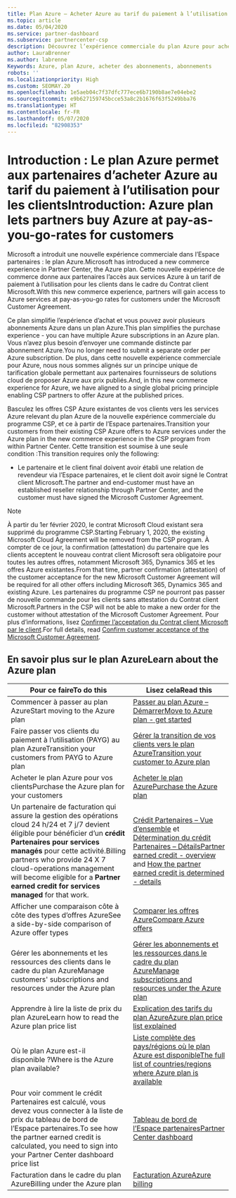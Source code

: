 ```yaml
---
title: Plan Azure – Acheter Azure au tarif du paiement à l’utilisation
ms.topic: article
ms.date: 05/04/2020
ms.service: partner-dashboard
ms.subservice: partnercenter-csp
description: Découvrez l’expérience commerciale du plan Azure pour acheter des services Azure au tarif du paiement à l’utilisation pour les clients. Découvrez également les nouvelles exigences de sécurité.
author: LauraBrenner
ms.author: labrenne
Keywords: Azure, plan Azure, acheter des abonnements, abonnements
robots: ''
ms.localizationpriority: High
ms.custom: SEOMAY.20
ms.openlocfilehash: 1e5aeb04c7f37dfc777ece6b7190b8ae7e04ebe2
ms.sourcegitcommit: e9b627159745bcce53a8c2b1676f63f5249bba76
ms.translationtype: HT
ms.contentlocale: fr-FR
ms.lasthandoff: 05/07/2020
ms.locfileid: "82908353"
---
```

# <a name="introduction-azure-plan-lets-partners-buy-azure-at-pay-as-you-go-rates-for-customers"></a><span data-ttu-id="69c5f-105">Introduction : Le plan Azure permet aux partenaires d’acheter Azure au tarif du paiement à l’utilisation pour les clients</span><span class="sxs-lookup"><span data-stu-id="69c5f-105">Introduction: Azure plan lets partners buy Azure at pay-as-you-go-rates for customers</span></span>

<span data-ttu-id="69c5f-106">Microsoft a introduit une nouvelle expérience commerciale dans l’Espace partenaires : le plan Azure.</span><span class="sxs-lookup"><span data-stu-id="69c5f-106">Microsoft has introduced a new commerce experience in Partner Center, the Azure plan.</span></span>  <span data-ttu-id="69c5f-107">Cette nouvelle expérience de commerce donne aux partenaires l’accès aux services Azure à un tarif de paiement à l’utilisation pour les clients dans le cadre du Contrat client Microsoft.</span><span class="sxs-lookup"><span data-stu-id="69c5f-107">With this new commerce experience, partners will gain access to Azure services at pay-as-you-go rates for customers under the Microsoft Customer Agreement.</span></span>

<span data-ttu-id="69c5f-108">Ce plan simplifie l’expérience d’achat et vous pouvez avoir plusieurs abonnements Azure dans un plan Azure.</span><span class="sxs-lookup"><span data-stu-id="69c5f-108">This plan simplifies the purchase experience - you can have multiple Azure subscriptions in an Azure plan.</span></span> <span data-ttu-id="69c5f-109">Vous n’avez plus besoin d’envoyer une commande distincte par abonnement Azure.</span><span class="sxs-lookup"><span data-stu-id="69c5f-109">You no longer need to submit a separate order per Azure subscription.</span></span> <span data-ttu-id="69c5f-110">De plus, dans cette nouvelle expérience commerciale pour Azure, nous nous sommes alignés sur un principe unique de tarification globale permettant aux partenaires fournisseurs de solutions cloud de proposer Azure aux prix publiés.</span><span class="sxs-lookup"><span data-stu-id="69c5f-110">And, in this new commerce experience for Azure, we have aligned to a single global pricing principle enabling CSP partners to offer Azure at the published prices.</span></span>

<span data-ttu-id="69c5f-111">Basculez les offres CSP Azure existantes de vos clients vers les services Azure relevant du plan Azure de la nouvelle expérience commerciale du programme CSP, et ce à partir de l’Espace partenaires.</span><span class="sxs-lookup"><span data-stu-id="69c5f-111">Transition your customers from their existing CSP Azure offers to Azure services under the Azure plan in the new commerce experience in the CSP program from within Partner Center.</span></span> <span data-ttu-id="69c5f-112">Cette transition est soumise à une seule condition :</span><span class="sxs-lookup"><span data-stu-id="69c5f-112">This transition requires only the following:</span></span>

- <span data-ttu-id="69c5f-113">Le partenaire et le client final doivent avoir établi une relation de revendeur via l’Espace partenaires, et le client doit avoir signé le Contrat client Microsoft.</span><span class="sxs-lookup"><span data-stu-id="69c5f-113">The partner and end-customer must have an established reseller relationship through Partner Center, and the customer must have signed the Microsoft Customer Agreement.</span></span>

>[!Note]
><span data-ttu-id="69c5f-114">À partir du 1er février 2020, le contrat Microsoft Cloud existant sera supprimé du programme CSP.</span><span class="sxs-lookup"><span data-stu-id="69c5f-114">Starting February 1, 2020, the existing Microsoft Cloud Agreement will be removed from the CSP program.</span></span> <span data-ttu-id="69c5f-115">À compter de ce jour, la confirmation (attestation) du partenaire que les clients acceptent le nouveau contrat client Microsoft sera obligatoire pour toutes les autres offres, notamment Microsoft 365, Dynamics 365 et les offres Azure existantes.</span><span class="sxs-lookup"><span data-stu-id="69c5f-115">From that time, partner confirmation (attestation) of the customer acceptance for the new Microsoft Customer Agreement will be required for all other offers including Microsoft 365, Dynamics 365 and existing Azure.</span></span> <span data-ttu-id="69c5f-116">Les partenaires du programme CSP ne pourront pas passer de nouvelle commande pour les clients sans attestation du Contrat client Microsoft.</span><span class="sxs-lookup"><span data-stu-id="69c5f-116">Partners in the CSP will not be able to make a new order for the customer without attestation of the Microsoft Customer Agreement.</span></span> <span data-ttu-id="69c5f-117">Pour plus d’informations, lisez [Confirmer l’acceptation du Contrat client Microsoft par le client](confirm-customer-agreement.md).</span><span class="sxs-lookup"><span data-stu-id="69c5f-117">For full details, read [Confirm customer acceptance of the Microsoft Customer Agreement](confirm-customer-agreement.md).</span></span>


## <a name="learn-about-the-azure-plan"></a><span data-ttu-id="69c5f-118">En savoir plus sur le plan Azure</span><span class="sxs-lookup"><span data-stu-id="69c5f-118">Learn about the Azure plan</span></span>

|<span data-ttu-id="69c5f-119">**Pour ce faire**</span><span class="sxs-lookup"><span data-stu-id="69c5f-119">**To do this**</span></span>   |<span data-ttu-id="69c5f-120">**Lisez cela**</span><span class="sxs-lookup"><span data-stu-id="69c5f-120">**Read this**</span></span>   |
|------------------|---------------------|
|<span data-ttu-id="69c5f-121">Commencer à passer au plan Azure</span><span class="sxs-lookup"><span data-stu-id="69c5f-121">Start moving to the Azure plan</span></span>|[<span data-ttu-id="69c5f-122">Passer au plan Azure – Démarrer</span><span class="sxs-lookup"><span data-stu-id="69c5f-122">Move to Azure plan - get started</span></span>](azure-plan-get-started.md)
|<span data-ttu-id="69c5f-123">Faire passer vos clients du paiement à l’utilisation (PAYG) au plan Azure</span><span class="sxs-lookup"><span data-stu-id="69c5f-123">Transition your customers from PAYG to Azure plan</span></span>|[<span data-ttu-id="69c5f-124">Gérer la transition de vos clients vers le plan Azure</span><span class="sxs-lookup"><span data-stu-id="69c5f-124">Transition your customer to Azure plan</span></span>](azure-plan-transition.md)|
|<span data-ttu-id="69c5f-125">Acheter le plan Azure pour vos clients</span><span class="sxs-lookup"><span data-stu-id="69c5f-125">Purchase the Azure plan for your customers</span></span>|[<span data-ttu-id="69c5f-126">Acheter le plan Azure</span><span class="sxs-lookup"><span data-stu-id="69c5f-126">Purchase the Azure plan</span></span>](purchase-azure-plan.md)|
|<span data-ttu-id="69c5f-127">Un partenaire de facturation qui assure la gestion des opérations cloud 24 h/24 et 7 j/7 devient éligible pour bénéficier d’un **crédit Partenaires pour services managés** pour cette activité.</span><span class="sxs-lookup"><span data-stu-id="69c5f-127">Billing partners who provide 24 X 7 cloud-operations management will become eligible for a **Partner earned credit for services managed** for that work.</span></span>|<span data-ttu-id="69c5f-128">[Crédit Partenaires – Vue d’ensemble](partner-earned-credit.md) et [Détermination du crédit Partenaires – Détails](partner-earned-credit-explanation.md)</span><span class="sxs-lookup"><span data-stu-id="69c5f-128">[Partner earned credit - overview](partner-earned-credit.md) and [How the partner earned credit is determined - details](partner-earned-credit-explanation.md)</span></span>|
|<span data-ttu-id="69c5f-129">Afficher une comparaison côte à côte des types d’offres Azure</span><span class="sxs-lookup"><span data-stu-id="69c5f-129">See a side-by-side comparison of Azure offer types</span></span>|[<span data-ttu-id="69c5f-130">Comparer les offres Azure</span><span class="sxs-lookup"><span data-stu-id="69c5f-130">Compare Azure offers</span></span>](compare-azure-offers.md)|
|<span data-ttu-id="69c5f-131">Gérer les abonnements et les ressources des clients dans le cadre du plan Azure</span><span class="sxs-lookup"><span data-stu-id="69c5f-131">Manage customers' subscriptions and resources under the Azure plan</span></span>|[<span data-ttu-id="69c5f-132">Gérer les abonnements et les ressources dans le cadre du plan Azure</span><span class="sxs-lookup"><span data-stu-id="69c5f-132">Manage subscriptions and resources under the Azure plan</span></span>](azure-plan-manage.md)|
|<span data-ttu-id="69c5f-133">Apprendre à lire la liste de prix du plan Azure</span><span class="sxs-lookup"><span data-stu-id="69c5f-133">Learn how to read the Azure plan price list</span></span>   |[<span data-ttu-id="69c5f-134">Explication des tarifs du plan Azure</span><span class="sxs-lookup"><span data-stu-id="69c5f-134">Azure plan price list explained</span></span>](azure-plan-price-list.md)|
|<span data-ttu-id="69c5f-135">Où le plan Azure est-il disponible ?</span><span class="sxs-lookup"><span data-stu-id="69c5f-135">Where is the Azure plan available?</span></span>|[<span data-ttu-id="69c5f-136">Liste complète des pays/régions où le plan Azure est disponible</span><span class="sxs-lookup"><span data-stu-id="69c5f-136">The full list of countries/regions where Azure plan is available</span></span>](https://query.prod.cms.rt.microsoft.com/cms/api/am/binary/RE3QN0x)
|<span data-ttu-id="69c5f-137">Pour voir comment le crédit Partenaires est calculé, vous devez vous connecter à la liste de prix du tableau de bord de l’Espace partenaires.</span><span class="sxs-lookup"><span data-stu-id="69c5f-137">To see how the partner earned credit is calculated, you need to sign into your Partner Center dashboard price list</span></span>|[<span data-ttu-id="69c5f-138">Tableau de bord de l’Espace partenaires</span><span class="sxs-lookup"><span data-stu-id="69c5f-138">Partner Center dashboard</span></span>](https://partner.microsoft.com/en-us/dashboard/home)|
|<span data-ttu-id="69c5f-139">Facturation dans le cadre du plan Azure</span><span class="sxs-lookup"><span data-stu-id="69c5f-139">Billing under the Azure plan</span></span>|[<span data-ttu-id="69c5f-140">Facturation Azure</span><span class="sxs-lookup"><span data-stu-id="69c5f-140">Azure billing</span></span>](azure-plan-billing.md)| 




